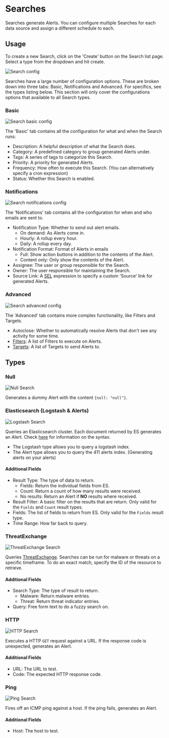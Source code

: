 Searches
========

Searches generate Alerts. You can configure multiple Searches for each data source and assign a different schedule to each.


Usage
-----

To create a new Search, click on the 'Create' button on the Search list page. Select a type from the dropdown and hit create.

![Search config](/docs/imgs/search_config.png?raw=true)

Searches have a large number of configuration options. These are broken down into three tabs: Basic, Notifications and Advanced. For specifics, see the types listing below. This section will only cover the configurations options that available to all Search types.


### Basic ###

![Search basic config](/docs/imgs/search_basic_config.png?raw=true)

The 'Basic' tab contains all the configuration for what and when the Search runs:

- Description: A helpful description of what the Search does.
- Category: A predefined category to group generated Alerts under.
- Tags: A series of tags to categorize this Search.
- Priority: A priority for generated Alerts.
- Frequency: How often to execute this Search. (You can alternatively specify a cron expression)
- Status: Whether this Search is enabled.


### Notifications ###

![Search notifications config](/docs/imgs/search_notifications_config.png?raw=true)

The 'Notifications' tab contains all the configuration for when and who emails are sent to.

- Notification Type: Whether to send out alert emails.
    - On demand: As Alerts come in.
    - Hourly: A rollup every hour.
    - Daily: A rollup every day.
- Notification Format: Format of Alerts in emails
    - Full: Show action buttons in addition to the contents of the Alert.
    - Content only: Only show the contents of the Alert.
- Assignee: The user or group responsible for the Search.
- Owner: The user responsible for maintaining the Search.
- Source Link: A [SEL](https://symfony.com/doc/current/components/expression_language/syntax.html) expression to specify a custom 'Source' link for generated Alerts.


### Advanced ###

![Search advanced config](/docs/imgs/search_advanced_config.png?raw=true)

The 'Advanced' tab contains more complex functionality, like Filters and Targets.

- Autoclose: Whether to automatically resolve Alerts that don't see any activity for some time.
- [Filters](/docs/Filters.md): A list of Filters to execute on Alerts.
- [Targets](/docs/Targets.md): A list of Targets to send Alerts to.



Types
-----

### Null ###

![Null Search](/docs/imgs/search_null.png?raw=true)

Generates a dummy Alert with the content `{null: "null"}`.


### Elasticsearch (Logstash & Alerts) ###

![Logstash Search](/docs/imgs/search_logstash.png?raw=true)

Queries an Elasticsearch cluster. Each document returned by ES generates an Alert. Check [here](/docs/ESQuery.md) for information on the syntax.

- The Logstash type allows you to query a logstash index.
- The Alert type allows you to query the 411 alerts index. (Generating alerts on your alerts)

#### Additional Fields ####

- Result Type: The type of data to return.
    - Fields: Return the individual fields from ES.
    - Count: Return a count of how many results were received.
    - No results: Return an Alert if __NO__ results where received.
- Result Filter: A basic filter on the results that are return. Only valid for the `Fields` and `Count` result types.
- Fields: The list of fields to return from ES. Only valid for the `Fields` result type.
- Time Range: How far back to query.


### ThreatExchange ###

![ThreatExchange Search](/docs/imgs/search_threatexchange.png?raw=true)

Queries [ThreatExchange](https://developers.facebook.com/products/threat-exchange/). Searches can be run for malware or threats on a specific timeframe. To do an exact match, specify the ID of the resource to retrieve.

#### Additional Fields ####

- Search Type: The type of result to return.
    - Malware: Return malware entries.
    - Threat: Return threat indicator entries.
- Query: Free form text to do a fuzzy search on.


### HTTP ###

![HTTP Search](/docs/imgs/search_http.png?raw=true)

Executes a HTTP `GET` request against a URL. If the response code is unexpected, generates an Alert.

#### Additional Fields ####

- URL: The URL to test.
- Code: The expected HTTP response code.


### Ping ###

![Ping Search](/docs/imgs/search_ping.png?raw=true)

Fires off an ICMP ping against a host. If the ping fails, generates an Alert.

#### Additional Fields ####

- Host: The host to test.

